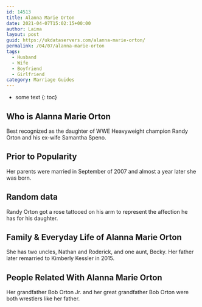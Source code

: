 ```yaml
---
id: 14513
title: Alanna Marie Orton
date: 2021-04-07T15:02:15+00:00
author: Laima
layout: post
guid: https://ukdataservers.com/alanna-marie-orton/
permalink: /04/07/alanna-marie-orton
tags:
  - Husband
  - Wife
  - Boyfriend
  - Girlfriend
category: Marriage Guides
---
```


* some text
{: toc}


## Who is Alanna Marie Orton
                  
                  
                  
Best recognized as the daughter of WWE Heavyweight champion Randy Orton and his ex-wife Samantha Speno.
                  
              
            
              
            
                
                
                
## Prior to Popularity
                  
                  
                  
Her parents were married in September of 2007 and almost a year later she was born.
                  
              
            
              
            
                
                
                
## Random data
                  
                  
                  
Randy Orton got a rose tattooed on his arm to represent the affection he has for his daughter.
                  
              
            
              
            
                
                
                
## Family & Everyday Life of Alanna Marie Orton
                  
                  
                  
She has two uncles, Nathan and Roderick, and one aunt, Becky. Her father later remarried to Kimberly Kessler in 2015.
                  
              
            
              
            
                
                
                
## People Related With Alanna Marie Orton
                  
                  
                  
Her grandfather Bob Orton Jr. and her great grandfather Bob Orton were both wrestlers like her father.
                  
              
            
              
            
                
              
            
              
              
            
            
              
            
          
          
          